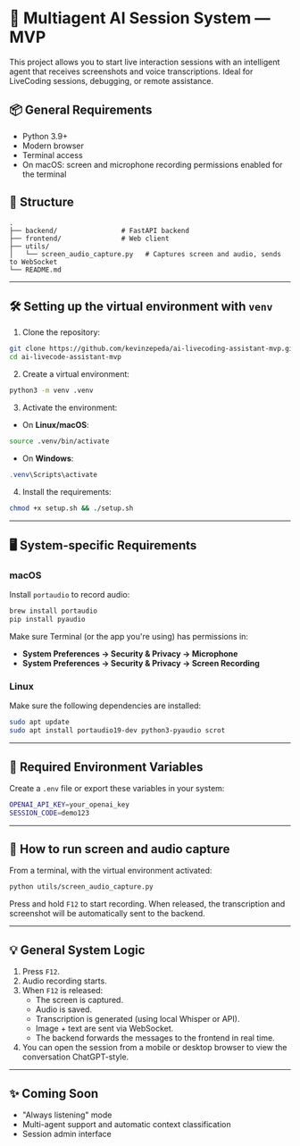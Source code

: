 # 🧠 Multiagent AI Session System — MVP

This project allows you to start live interaction sessions with an intelligent agent that receives screenshots and voice transcriptions. Ideal for LiveCoding sessions, debugging, or remote assistance.

## 📦 General Requirements

- Python 3.9+
- Modern browser
- Terminal access
- On macOS: screen and microphone recording permissions enabled for the terminal

## 📁 Structure

```
.
├── backend/                # FastAPI backend
├── frontend/               # Web client
├── utils/
│   └── screen_audio_capture.py   # Captures screen and audio, sends to WebSocket
└── README.md
```

---

## 🛠️ Setting up the virtual environment with `venv`

1. Clone the repository:

```bash
git clone https://github.com/kevinzepeda/ai-livecoding-assistant-mvp.git
cd ai-livecode-assistant-mvp
```

2. Create a virtual environment:

```bash
python3 -m venv .venv
```

3. Activate the environment:

- On **Linux/macOS**:

```bash
source .venv/bin/activate
```

- On **Windows**:

```powershell
.venv\Scripts\activate
```

4. Install the requirements:

```bash
chmod +x setup.sh && ./setup.sh
```

---

## 🖥️ System-specific Requirements

### macOS

Install `portaudio` to record audio:

```bash
brew install portaudio
pip install pyaudio
```

Make sure Terminal (or the app you're using) has permissions in:

- **System Preferences → Security & Privacy → Microphone**
- **System Preferences → Security & Privacy → Screen Recording**

### Linux

Make sure the following dependencies are installed:

```bash
sudo apt update
sudo apt install portaudio19-dev python3-pyaudio scrot
```

---

## 🔧 Required Environment Variables

Create a `.env` file or export these variables in your system:

```bash
OPENAI_API_KEY=your_openai_key
SESSION_CODE=demo123
```

---

## 🚀 How to run screen and audio capture

From a terminal, with the virtual environment activated:

```bash
python utils/screen_audio_capture.py
```

Press and hold `F12` to start recording. When released, the transcription and screenshot will be automatically sent to the backend.

---

## 💡 General System Logic

1. Press `F12`.
2. Audio recording starts.
3. When `F12` is released:
   - The screen is captured.
   - Audio is saved.
   - Transcription is generated (using local Whisper or API).
   - Image + text are sent via WebSocket.
   - The backend forwards the messages to the frontend in real time.
4. You can open the session from a mobile or desktop browser to view the conversation ChatGPT-style.

---

## ✨ Coming Soon

- "Always listening" mode
- Multi-agent support and automatic context classification
- Session admin interface